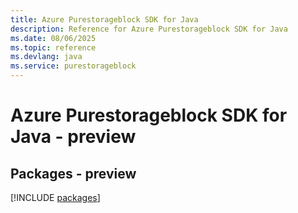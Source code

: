 ```yaml
---
title: Azure Purestorageblock SDK for Java
description: Reference for Azure Purestorageblock SDK for Java
ms.date: 08/06/2025
ms.topic: reference
ms.devlang: java
ms.service: purestorageblock
---
```

# Azure Purestorageblock SDK for Java - preview
## Packages - preview
[!INCLUDE [packages](purestorageblock-index.md)]